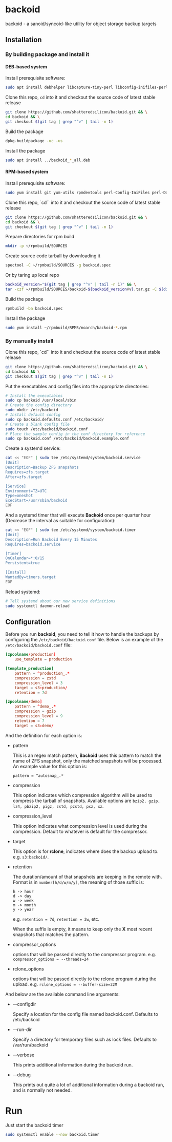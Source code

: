 # backoid
backoid - a sanoid/syncoid-like utility for object storage backup targets

## Installation

### By building package and install it

#### DEB-based system

Install prerequisite software:

```bash
sudo apt install debhelper libcapture-tiny-perl libconfig-inifiles-perl pv zstd build-essential git rclone
```

Clone this repo, `cd` into it and checkout the source code of latest stable release

```bash
git clone https://github.com/shatteredsilicon/backoid.git && \
cd backoid && \
git checkout $(git tag | grep "^v" | tail -n 1)
```

Build the package

```bash
dpkg-buildpackage -uc -us
```

Install the package

```bash
sudo apt install ../backoid_*_all.deb
```

#### RPM-based system

Install prerequisite software:

```bash
sudo yum install git yum-utils rpmdevtools perl-Config-IniFiles perl-Data-Dumper perl-Capture-Tiny perl-Getopt-Long pv rclone zstd gzip
```

Clone this repo, `cd`` into it and checkout the source code of latest stable release

```bash
git clone https://github.com/shatteredsilicon/backoid.git && \
cd backoid && \
git checkout $(git tag | grep "^v" | tail -n 1)
```

Prepare directories for rpm build

```bash
mkdir -p ~/rpmbuild/SOURCES
```

Create source code tarball by downloading it

```bash
spectool -C ~/rpmbuild/SOURCES -g backoid.spec
```

Or by taring up local repo

```bash
backoid_version="$(git tag | grep "^v" | tail -n 1)" && \
tar -czf ~/rpmbuild/SOURCES/backoid-${backoid_version#v}.tar.gz -C $(dirname $(pwd)) --transform "s/backoid/backoid-${backoid_version#v}/" backoid
```

Build the package

```bash
rpmbuild -ba backoid.spec
```

Install the package

```bash
sudo yum install ~/rpmbuild/RPMS/noarch/backoid-*.rpm
```

### By manually install

Clone this repo, `cd`` into it and checkout the source code of latest stable release

```bash
git clone https://github.com/shatteredsilicon/backoid.git && \
cd backoid && \
git checkout $(git tag | grep "^v" | tail -n 1)
```

Put the executables and config files into the appropriate directories:

```bash
# Install the executables
sudo cp backoid /usr/local/sbin
# Create the config directory
sudo mkdir /etc/backoid
# Install default config
sudo cp backoid.defaults.conf /etc/backoid/
# Create a blank config file
sudo touch /etc/backoid/backoid.conf
# Place the sample config in the conf directory for reference
sudo cp backoid.conf /etc/backoid/backoid.example.conf
```

Create a systemd service:

```bash
cat << "EOF" | sudo tee /etc/systemd/system/backoid.service
[Unit]
Description=Backup ZFS snapshots
Requires=zfs.target
After=zfs.target

[Service]
Environment=TZ=UTC
Type=oneshot
ExecStart=/usr/sbin/backoid
EOF
```

And a systemd timer that will execute **Backoid** once per quarter hour
(Decrease the interval as suitable for configuration):

```bash
cat << "EOF" | sudo tee /etc/systemd/system/backoid.timer
[Unit]
Description=Run Backoid Every 15 Minutes
Requires=backoid.service

[Timer]
OnCalendar=*:0/15
Persistent=true

[Install]
WantedBy=timers.target
EOF
```

Reload systemd:
```bash
# Tell systemd about our new service definitions
sudo systemctl daemon-reload
```

## Configuration

Before you run **backoid**, you need to tell it how to handle the backups by configuring the `/etc/backoid/backoid.conf` file. Below is an example of the `/etc/backoid/backoid.conf` file:

```conf
[zpoolname/production]
	use_template = production

[template_production]
	pattern = ^production_.*
	compression = zstd
	compression_level = 3
	target = s3:production/
	retention = 7d

[zpoolname/demo]
	pattern = ^demo_.*
	compression = gzip
	compression_level = 9
	retention = 7
	target = s3:demo/
```

And the definition for each option is:

+	pattern

	This is an regex match pattern, **Backoid** uses this pattern to match the name of ZFS snapshot, only the matched snapshots will be processed. An example value for this option is:

	```
	pattern = ^autosnap_.*
	```

+	compression

	This option indicates which compression algorithm will be used to compress the tarball of snapshots. Available options are `bzip2, gzip, lz4, pbzip2, pigz, zstd, pzstd, pxz, xz`.

+	compression_level

	This option indicates what compression level is used during the compression. Default to whatever is default for the compressor.

+	target

	This option is for **rclone**, indicates where does the backup upload to. e.g. `s3:backoid/`.

+   retention

    The duration/amount of that snapshots are keeping in the remote with. Format is in `number[h/d/w/m/y]`, the meaning of those suffix is:

    ```
    h -> hour
    d -> day
    w -> week
    m -> month
    y -> year
    ```

    e.g. `retention = 7d`, `retention = 2w`, etc.

    When the suffix is empty, it means to keep only the **X** most recent snapshots that matches the pattern.

+	compressor_options

	options that will be passed directly to the compressor program. e.g. `compressor_options = --threads=24`

+	rclone_options

	options that will be passed directly to the rclone program during the upload. e.g. `rclone_options = --buffer-size=32M`

And below are the available command line arguments:

+   --configdir

	Specify a location for the config file named backoid.conf. Defaults to /etc/backoid

+   --run-dir

	Specify a directory for temporary files such as lock files. Defaults to /var/run/backoid

+   --verbose

	This prints additional information during the backoid run.

+   --debug

	This prints out quite a lot of additional information during a backoid run, and is normally not needed.

# Run

Just start the backoid timer

```bash
sudo systemctl enable --now backoid.timer
```
